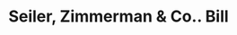 ---
doi: 10.7916/D8ST920P
date_other: '1911'
date_other_textual: '1911'
form: printed ephemera
genre:
- Invoices
name:
- Seiler, Zimmerman & Co.
object_in_context_url: https://biggert.cul.columbia.edu/items/view/ave_biggert_01710
subject_hierarchical_geographic:
- Shamokin, Pennsylvania, United States
subject_name:
- Seiler, Zimmerman & Co.
title: Seiler, Zimmerman & Co.. Bill
sort_title: Seiler, Zimmerman & Co.. Bill
call_number: ave_biggert_01710
coordinates:
- 40.78916666666667,-76.55472222222222
pid: ave_biggert_01710
identifiers: ave_biggert_01710
thumbnail: https://derivativo-3.library.columbia.edu/iiif/2/ldpd:490782/full/!256,256/0/native.jpg
permalink: /biggert/ave_biggert_01710/
layout: iiif-image-page
---
